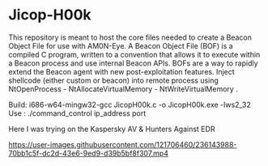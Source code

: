 # Jicop-H00k
This repository is meant to host the core files needed to create a Beacon Object File for use with AM0N-Eye. A Beacon Object File (BOF) is a compiled C program, written to a convention that allows it to execute within a Beacon process and use internal Beacon APIs. 
BOFs are a way to rapidly extend the Beacon agent with new post-exploitation features.
Inject shellcode (either custom or beacon) into remote process using NtOpenProcess - NtAllocateVirtualMemory - NtWriteVirtualMemory .

Build: i686-w64-mingw32-gcc JicopH00k.c -o JicopH00k.exe -lws2_32
Use : ./command_control ip_address port

Here I was trying on the Kaspersky AV & Hunters Against EDR


https://user-images.githubusercontent.com/121706460/236143988-70bb1c5f-dc2d-43e6-9ed9-d39b5bf8f307.mp4

